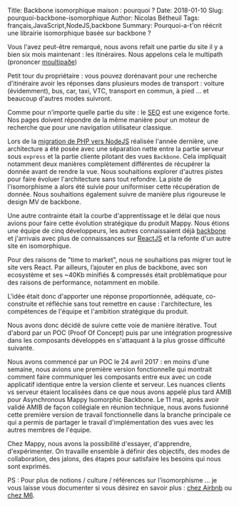 Title: Backbone isomorphique maison : pourquoi ?
Date: 2018-01-10
Slug: pourquoi-backbone-isomorphique
Author: Nicolas Bétheuil
Tags: français,JavaScript,NodeJS,backbone
Summary: Pourquoi-a-t'on réécrit une librairie isomorphique basée sur backbone ?

Vous l'avez peut-être remarqué, nous avons refait une partie du site il y a bien six mois maintenant : les itinéraires. Nous appelons cela le multipath (prononcer [moultipaðe](https://www.anglaisfacile.com/exercices/exercice-anglais-2/exercice-anglais-66477.php))

Petit tour du propriétaire : vous pouvez dorénavant pour une recherche d'itinéraire avoir les réponses dans plusieurs modes de transport : voiture (évidemment), bus, car, taxi, VTC, transport en commun, à pied ... et beaucoup d'autres modes suivront.

Comme pour n'importe quelle partie du site : le [SEO](https://www.wikiwand.com/fr/Optimisation_pour_les_moteurs_de_recherche) est une exigence forte. Nos pages doivent répondre de la même manière pour un moteur de recherche que pour une navigation utilisateur classique.

Lors de la [migration de PHP vers NodeJS](http://techblog.mappy.com/mappy-com-de-php-a-nodejs.html) réalisée l'année dernière, une architecture a été posée avec une séparation nette entre la partie serveur sous `express` et la partie cliente pilotant des vues `Backbone`. Cela impliquait notamment deux manières complètement différentes de récupérer la donnée avant de rendre la vue. Nous souhaitions explorer d'autres pistes pour faire évoluer l'architecture sans tout refondre. La piste de l'isomorphisme a alors été suivie pour uniformiser cette récupération de donnée. Nous souhaitions également suivre de manière plus rigoureuse le design MV de backbone.

Une autre contrainte était la courbe d'apprentissage et le délai que nous avions pour faire cette évolution stratégique du produit Mappy. Nous étions une équipe de cinq développeurs, les autres connaissaient déjà [backbone](http://backbonejs.org/) et j'arrivais avec plus de connaissances sur [ReactJS](https://reactjs.org/) et la refonte d'un autre site en isomorphique.

Pour des raisons de "time to market", nous ne souhaitions pas migrer tout le site vers React. Par ailleurs, l’ajouter en plus de backbone, avec son ecosystème et ses ~40Kb minifiés & compressés était problèmatique pour des raisons de performance, notamment en mobile.

L'idée était donc d'apporter une réponse proportionnée, adéquate, co-construite et réfléchie sans tout remettre en cause : l'architecture, les compétences de l'équipe et l'ambition stratégique du produit.

Nous avons donc décidé de suivre cette voie de manière itérative. Tout d'abord par un POC (Proof Of Concept) puis par une intégration progressive dans les composants développés en s'attaquant à la plus grosse difficulté suivante.

Nous avons commencé par un POC le 24 avril 2017 : en moins d'une semaine, nous avions une première version fonctionnelle qui montrait comment faire communiquer les composants entre eux avec un code applicatif identique entre la version cliente et serveur. Les nuances clients vs serveur étaient localisées dans ce que nous avons appelé plus tard AMIB pour Asynchronous Mappy Isomorphic Backbone. Le 11 mai, après avoir validé AMIB de façon collégiale en réunion technique, nous avons fusionné cette première version de travail fonctionnelle dans la branche principale ce qui a permis de partager le travail d'implémentation des vues avec les autres membres de l'équipe.

Chez Mappy, nous avons la possibilité d'essayer, d'apprendre, d'expérimenter. On travaille ensemble à définir des objectifs, des modes de collaboration, des jalons, des étapes pour satisfaire les besoins qui nous sont exprimés.

PS : Pour plus de notions / culture / références sur l'isomorphisme ... je vous laisse vous documenter si vous désirez en savoir plus : [chez Airbnb](https://medium.com/airbnb-engineering/isomorphic-javascript-the-future-of-web-apps-10882b7a2ebc) ou [chez M6](http://tech.m6web.fr/isomorphic-single-page-app-parfaite-react-flux/).
